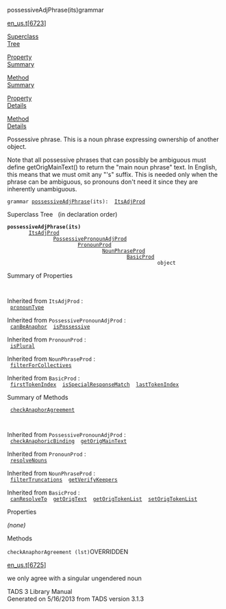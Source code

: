 <span class="title">possessiveAdjPhrase(its)</span><span class="type">grammar</span>

[en_us.t](../file/en_us.t.html)\[[6723](../source/en_us.t.html#6723)\]

[Superclass  
Tree](#_SuperClassTree_)

[Property  
Summary](#_PropSummary_)

[Method  
Summary](#_MethodSummary_)

[Property  
Details](#_Properties_)

[Method  
Details](#_Methods_)

<div class="fdesc">

Possessive phrase. This is a noun phrase expressing ownership of another
object.

Note that all possessive phrases that can possibly be ambiguous must
define getOrigMainText() to return the "main noun phrase" text. In
English, this means that we must omit any "'s" suffix. This is needed
only when the phrase can be ambiguous, so pronouns don't need it since
they are inherently unambiguous.

`grammar `<span class="gramalt">[`possessiveAdjPhrase`](../object/possessiveAdjPhrase.html)`(its)`</span>` :   `[`ItsAdjProd`](../object/ItsAdjProd.html)

</div>

<span id="_SuperClassTree_"></span>

<div class="mjhd">

<span class="hdln">Superclass Tree</span>   (in declaration order)

</div>

**`possessiveAdjPhrase(its)`**  
`         `[`ItsAdjProd`](../object/ItsAdjProd.html)  
`                 `[`PossessivePronounAdjProd`](../object/PossessivePronounAdjProd.html)  
`                         `[`PronounProd`](../object/PronounProd.html)  
`                                 `[`NounPhraseProd`](../object/NounPhraseProd.html)  
`                                         `[`BasicProd`](../object/BasicProd.html)  
`                                                 object`  
<span id="_PropSummary_"></span>

<div class="mjhd">

<span class="hdln">Summary of Properties</span>  

</div>

` `

Inherited from `ItsAdjProd` :  
` `[`pronounType`](../object/ItsAdjProd.html#pronounType)`  `

Inherited from `PossessivePronounAdjProd` :  
` `[`canBeAnaphor`](../object/PossessivePronounAdjProd.html#canBeAnaphor)`  `[`isPossessive`](../object/PossessivePronounAdjProd.html#isPossessive)`  `

Inherited from `PronounProd` :  
` `[`isPlural`](../object/PronounProd.html#isPlural)`  `

Inherited from `NounPhraseProd` :  
` `[`filterForCollectives`](../object/NounPhraseProd.html#filterForCollectives)`  `

Inherited from `BasicProd` :  
` `[`firstTokenIndex`](../object/BasicProd.html#firstTokenIndex)`  `[`isSpecialResponseMatch`](../object/BasicProd.html#isSpecialResponseMatch)`  `[`lastTokenIndex`](../object/BasicProd.html#lastTokenIndex)`  `

<span id="_MethodSummary_"></span>

<div class="mjhd">

<span class="hdln">Summary of Methods</span>  

</div>

` `[`checkAnaphorAgreement`](#checkAnaphorAgreement)`  `

` `

Inherited from `PossessivePronounAdjProd` :  
` `[`checkAnaphoricBinding`](../object/PossessivePronounAdjProd.html#checkAnaphoricBinding)`  `[`getOrigMainText`](../object/PossessivePronounAdjProd.html#getOrigMainText)`  `

Inherited from `PronounProd` :  
` `[`resolveNouns`](../object/PronounProd.html#resolveNouns)`  `

Inherited from `NounPhraseProd` :  
` `[`filterTruncations`](../object/NounPhraseProd.html#filterTruncations)`  `[`getVerifyKeepers`](../object/NounPhraseProd.html#getVerifyKeepers)`  `

Inherited from `BasicProd` :  
` `[`canResolveTo`](../object/BasicProd.html#canResolveTo)`  `[`getOrigText`](../object/BasicProd.html#getOrigText)`  `[`getOrigTokenList`](../object/BasicProd.html#getOrigTokenList)`  `[`setOrigTokenList`](../object/BasicProd.html#setOrigTokenList)`  `

<span id="_Properties_"></span>

<div class="mjhd">

<span class="hdln">Properties</span>  

</div>

*(none)* <span id="_Methods_"></span>

<div class="mjhd">

<span class="hdln">Methods</span>  

</div>

<span id="checkAnaphorAgreement"></span>

`checkAnaphorAgreement (lst)`<span class="rem">OVERRIDDEN</span>

[en_us.t](../file/en_us.t.html)\[[6725](../source/en_us.t.html#6725)\]

<div class="desc">

we only agree with a singular ungendered noun

</div>

<div class="ftr">

TADS 3 Library Manual  
Generated on 5/16/2013 from TADS version 3.1.3

</div>
